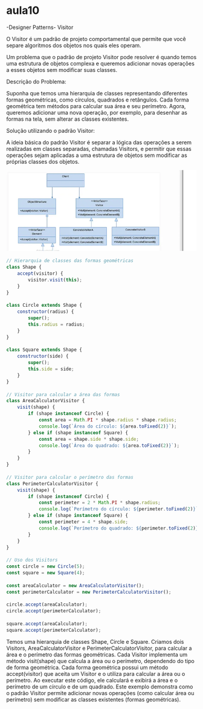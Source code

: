 # aula10

-Designer Patterns- Visitor

O Visitor é um padrão de projeto comportamental que permite que você separe algoritmos dos objetos nos quais eles operam.

Um problema que o padrão de projeto Visitor pode resolver é quando temos uma estrutura de objetos complexa e queremos adicionar novas operações a esses objetos sem modificar suas classes.



Descrição do Problema:

Suponha que temos uma hierarquia de classes representando diferentes formas geométricas, como círculos, quadrados e retângulos. Cada forma geométrica tem métodos para calcular sua área e seu perímetro. Agora, queremos adicionar uma nova operação, por exemplo, para desenhar as formas na tela, sem alterar as classes existentes.

Solução utilizando o padrão Visitor:

A ideia básica do padrão Visitor é separar a lógica das operações a serem realizadas em classes separadas, chamadas Visitors, e permitir que essas operações sejam aplicadas a uma estrutura de objetos sem modificar as próprias classes dos objetos.

![image info](./visitor.jpg)















```JavaScript
// Hierarquia de classes das formas geométricas
class Shape {
    accept(visitor) {
        visitor.visit(this);
    }
}

class Circle extends Shape {
    constructor(radius) {
        super();
        this.radius = radius;
    }
}

class Square extends Shape {
    constructor(side) {
        super();
        this.side = side;
    }
}

// Visitor para calcular a área das formas
class AreaCalculatorVisitor {
    visit(shape) {
        if (shape instanceof Circle) {
            const area = Math.PI * shape.radius * shape.radius;
            console.log(`Área do círculo: ${area.toFixed(2)}`);
        } else if (shape instanceof Square) {
            const area = shape.side * shape.side;
            console.log(`Área do quadrado: ${area.toFixed(2)}`);
        }
    }
}

// Visitor para calcular o perímetro das formas
class PerimeterCalculatorVisitor {
    visit(shape) {
        if (shape instanceof Circle) {
            const perimeter = 2 * Math.PI * shape.radius;
            console.log(`Perímetro do círculo: ${perimeter.toFixed(2)}`);
        } else if (shape instanceof Square) {
            const perimeter = 4 * shape.side;
            console.log(`Perímetro do quadrado: ${perimeter.toFixed(2)}`);
        }
    }
}

// Uso dos Visitors
const circle = new Circle(5);
const square = new Square(4);

const areaCalculator = new AreaCalculatorVisitor();
const perimeterCalculator = new PerimeterCalculatorVisitor();

circle.accept(areaCalculator);
circle.accept(perimeterCalculator);

square.accept(areaCalculator);
square.accept(perimeterCalculator);
```









Temos uma hierarquia de classes Shape, Circle e Square.
Criamos dois Visitors, AreaCalculatorVisitor e PerimeterCalculatorVisitor, para calcular a área e o perímetro das formas geométricas.
Cada Visitor implementa um método visit(shape) que calcula a área ou o perímetro, dependendo do tipo de forma geométrica.
Cada forma geométrica possui um método accept(visitor) que aceita um Visitor e o utiliza para calcular a área ou o perímetro.
Ao executar este código, ele calculará e exibirá a área e o perímetro de um círculo e de um quadrado. Este exemplo demonstra como o padrão Visitor permite adicionar novas operações (como calcular área ou perímetro) sem modificar as classes existentes (formas geométricas).
